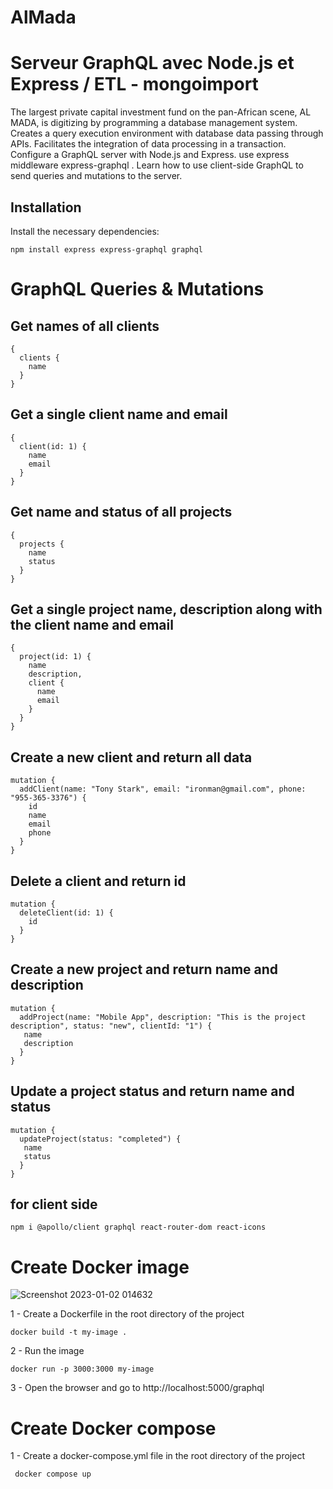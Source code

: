 # AlMada
 # Serveur GraphQL avec Node.js et Express / ETL - mongoimport
 
The largest private capital investment fund on the pan-African scene, AL MADA, is digitizing by programming a database management system.
Creates a query execution environment with database data passing through APIs. Facilitates the integration of data processing in a transaction.
Configure a GraphQL server with Node.js and Express.
use express middleware express-graphql .
Learn how to use client-side GraphQL to send queries and mutations to the server.

## Installation
Install the necessary dependencies:
```
npm install express express-graphql graphql
```

# GraphQL Queries & Mutations
## Get names of all clients
```
{
  clients {
    name
  }
}
```

## Get a single client name and email
```
{
  client(id: 1) {
    name
    email
  }
}
```

## Get name and status of all projects
```
{
  projects {
    name
    status
  }
}
```

## Get a single project name, description along with the client name and email
```
{
  project(id: 1) {
    name
    description,
    client {
      name
      email
    }
  }
}
```

## Create a new client and return all data
```
mutation {
  addClient(name: "Tony Stark", email: "ironman@gmail.com", phone: "955-365-3376") {
    id
    name
    email
    phone
  }
}
```

## Delete a client and return id
```
mutation {
  deleteClient(id: 1) {
    id
  }
}
```

## Create a new project and return name and description
```
mutation {
  addProject(name: "Mobile App", description: "This is the project description", status: "new", clientId: "1") {
   name
   description
  }
}
```

## Update a project status and return name and status
```
mutation {
  updateProject(status: "completed") {
   name
   status
  }
}
```


## for client side 
```
npm i @apollo/client graphql react-router-dom react-icons
```

# Create Docker image
![Screenshot 2023-01-02 014632](https://user-images.githubusercontent.com/93929557/210188822-e013d379-ebff-44f8-a17d-3159c13e5ece.png)


1 - Create a Dockerfile in the root directory of the project
```	
docker build -t my-image .
```
2 - Run the image
```
docker run -p 3000:3000 my-image
```
3 - Open the browser and go to http://localhost:5000/graphql

# Create Docker compose
1 - Create a docker-compose.yml file in the root directory of the project
```
 docker compose up
```








